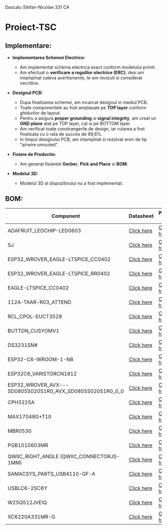 Dascalu Stefan-Nicolae 331 CA
# Proiect-TSC
## Implementare:

- **Implementarea Schemei Electrice:**
  - Am implementat schema electrica exact conform modelului primit.
  - Am efectuat o **verificare a regulilor electrice (ERC)**; desi am intampinat cateva avertismente, le-am revizuit si considerat necritice.

- **Designul PCB:**
  - Dupa finalizarea schemei, am incarcat designul in mediul PCB.
  - Toate componentele au fost amplasate pe **TOP layer** conform ghidurilor de layout.
  - Pentru a asigura **proper grounding** si **signal integrity**, am creat un **GND plane** atat pe TOP layer, cat si pe BOTTOM layer.
  - Am verificat toate constrangerile de design, iar rutarea a fost finalizata cu o rata de succes de 99,6%.
  - In timpul designului PCB, am intampinat si rezolvat erori de tip "airwire unrouted".

- **Fisiere de Productie:**
  - Am generat fisierele **Gerber**, **Pick and Place** si **BOM**.

- **Modelul 3D:**
  - Modelul 3D al dispozitivului nu a fost implementat.

## BOM:
| Component                                               | Datasheet         | Purchase Link      |
|---------------------------------------------------------|-------------------|--------------------|
| ADAFRUIT_LEDCHIP-LED0603                                  | [Click here]()    | [Click here]()     |
| SJ                                                      | [Click here]()    | [Click here]()     |
| ESP32_WROVER_EAGLE-LTSPICE_CC0402                         | [Click here]()    | [Click here]()     |
| ESP32_WROVER_EAGLE-LTSPICE_RR0402                         | [Click here]()    | [Click here]()     |
| EAGLE-LTSPICE_CC0402                                      | [Click here]()    | [Click here]()     |
| 112A-TAAR-R03_ATTEND                                     | [Click here]()    | [Click here]()     |
| RCL_CPOL-EUCT3528                                       | [Click here]()    | [Click here]()     |
| BUTTON_CUSYOMV1                                         | [Click here]()    | [Click here]()     |
| DS3231SN#                                              | [Click here]()    | [Click here]()     |
| ESP32-C6-WROOM-1-N8                                     | [Click here]()    | [Click here]()     |
| ESP32C6_VARISTORCN1812                                  | [Click here]()    | [Click here]()     |
| ESP32_WROVER_AVX---SD0805S020S1R0_AVX_SD0805S020S1R0_0_0  | [Click here]()    | [Click here]()     |
| CPH3225A                                               | [Click here]()    | [Click here]()     |
| MAX17048G+T10                                          | [Click here]()    | [Click here]()     |
| MBR0530                                               | [Click here]()    | [Click here]()     |
| PGB1010603MR                                           | [Click here]()    | [Click here]()     |
| QWIIC_RIGHT_ANGLE (QWIIC_CONNECTORJS-1MM)               | [Click here]()    | [Click here]()     |
| SAMACSYS_PARTS_USB4110-GF-A                              | [Click here]()    | [Click here]()     |
| USBLC6-2SC6Y                                           | [Click here]()    | [Click here]()     |
| W25Q512JVEIQ                                           | [Click here]()    | [Click here]()     |
| XC6220A331MR-G                                         | [Click here]()    | [Click here]()     |




